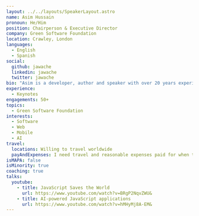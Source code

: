 ```yaml
---
layout: ../../layouts/SpeakerLayout.astro
name: Asim Hussain
pronoun: He/Him
position: Chairperson & Executive Director
company: Green Software Foundation
location: Crawley, London
languages:
  - English
  - Spanish
social:
  github: jawache
  linkedin: jawache
  twitter: jawache
bio: "Asim is a developer, author and speaker with over 20 years experience working for organisations such as the European Space Agency, Google and now Microsoft, where he is the Green Cloud Advocacy Lead. He's also the Executive Director and Chairperson of the Green Software Foundation, a global industry consortium with a mission to create a trusted ecosystem of people, standards, tooling and best practices for building green software."
experience:
  - Keynotes
engagements: 50+
topics:
  - Green Software Foundation
interests:
  - Software
  - Web
  - Mobile
  - AI
travel:
  locations: Willing to travel worldwide
  payAndExpenses: I need travel and reasonable expenses paid for when traveling to a location. I also have a speaker fee which we can discuss.
isMAPA: false
isMinority: true
coaching: true
talks:
  youtube:
    - title: JavaScript Saves the World
      url: https://www.youtube.com/watch?v=BRgP2NqvZWU&
    - title: AI-powered JavaScript applications
      url: https://www.youtube.com/watch?v=hMHyMj8A-EM&
---
```

